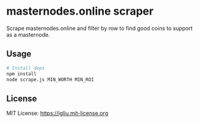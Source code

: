 masternodes.online scraper
==

Scrape masternodes.online and filter by row to find good coins to support as a masternode.

## Usage

```bash
# Install deps
npm install
node scrape.js MIN_WORTH MIN_ROI
```

## License

MIT License: https://igliu.mit-license.org
